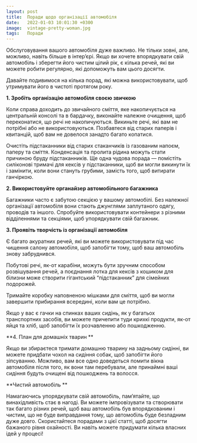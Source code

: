 ```yaml
---
layout: post
title:  Поради щодо організації автомобіля
date:   2022-01-03 10:01:30 +0300
image:  vintage-pretty-woman.jpg
tags:   Поради
---
```

Обслуговування вашого автомобіля дуже важливо. Не тільки зовні, але, можливо, навіть більше в інтер’єрі. Якщо ви хочете впорядкувати свій автомобіль і зберегти його чистим цілий рік, є кілька речей, які ви можете робити регулярно, які допоможуть вам цього досягти. 

Давайте подивимося на кілька порад, які можна використовувати, щоб утримувати його в чистоті протягом року. 

**1. Зробіть організацію автомобіля своєю звичкою** 

Коли справа доходить до звичайного сміття, яке накопичується на центральній консолі та в бардачку, виконайте належне очищення, щоб переконатися, що речі не накопичуються. Викиньте речі, які вам не потрібні або не використовуються. Позбавтеся від старих паперів і квитанцій, щоб вам не довелося занадто багато копатися. 

Очистіть підстаканники від старих стаканчиків із газованим напоєм, паперу та сміття. Конденсація та пролита рідина можуть стати причиною бруду підстаканників. Ще одна чудова порада — помістіть силіконові тримачі для кексів у підстаканники, щоб ви могли викинути їх і замінити, коли вони стануть грубими, замість того, щоб витирати ганчіркою. 

**2. Використовуйте органайзер автомобільного багажника** 

Багажники часто є забутою секцією у вашому автомобілі. Без належної організації автомобіля вони стають джунглями заплутаного одягу, проводів та іншого. Спробуйте використовувати контейнери з різними відділеннями та секціями, щоб упорядкувати свій багажник. 

**3. Проявіть творчість із організації автомобіля** 

Є багато акуратних речей, які ви можете використовувати під час чищення салону автомобіля, щоб запобігти тому, щоб ваш автомобіль знову забруднився.

Побутові речі, як-от карабіни, можуть бути зручним способом розвішування речей, а поєднання лотка для кексів з кошиком для білизни може створити гігантський “підстаканник” для сімейних подорожей.

Тримайте коробку наповненою мішками для сміття, щоб ви могли завершити прибирання всередині, коли вам це потрібно.

Якщо у вас є гачки на спинках ваших сидінь, як у багатьох транспортних засобів, ви можете причепити туди крихкі продукти, як-от яйця та хліб, щоб запобігти їх розчавленню або пошкодженню. 

**4. План для домашніх тварин **

Якщо ви збираєтеся тримати домашню тварину на задньому сидінні, ви можете придбати чохол на сидіння собак, щоб запобігти його зіпсуванню. Можливо, вам все одно доведеться помити вікна автомобіля після того, як вони там перебували, але принаймні ваші сидіння будуть очищені від пошкоджень та волосся. 

**Чистий автомобіль **

Намагаючись упорядкувати свій автомобіль, пам’ятайте, що винахідливість стає в нагоді. Ви можете імпровізувати та створювати так багато різних речей, щоб ваш автомобіль був впорядкованим і чистим, що не буде виправдання тому, що автомобіль буде безладним дуже довго. Скористайтеся порадами з цієї статті, щоб досягти бажаного рівня охайності. Ви навіть можете придумати кілька власних ідей у ​​процесі!